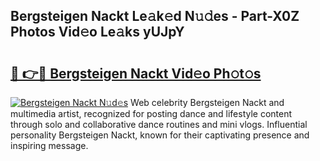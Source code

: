 ## Bergsteigen Nackt Le𝚊k𝚎d N𝚞𝚍es - Part-X0Z Photos Vid𝚎o Le𝚊ks yUJpY

# <h2><a href="http://fb3obmv.evod.top/?m=Bergsteigen+Nackt">🔗 👉🔴 Bergsteigen Nackt Vid𝚎o Ph𝚘t𝚘s</a></h2>

[![Bergsteigen Nackt N𝚞d𝚎s](https://i.imgur.com/8V9OHl7.gif)](http://fb3obmv.evod.top/?m=Bergsteigen+Nackt)
Web celebrity Bergsteigen Nackt and multimedia artist, recognized for posting dance and lifestyle content through solo and collaborative dance routines and mini vlogs. Influential personality Bergsteigen Nackt, known for their captivating presence and inspiring message. 
